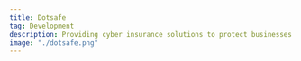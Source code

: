 ```yaml
---
title: Dotsafe
tag: Development
description: Providing cyber insurance solutions to protect businesses from data breaches, ransomware, and cyber threats.
image: "./dotsafe.png"
---
```

